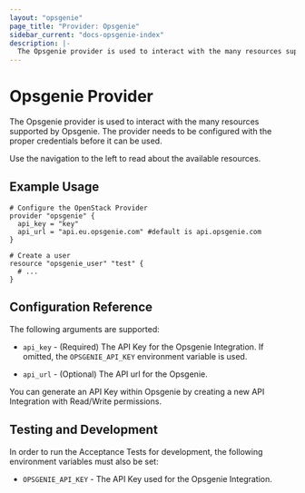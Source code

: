 ```yaml
---
layout: "opsgenie"
page_title: "Provider: Opsgenie"
sidebar_current: "docs-opsgenie-index"
description: |-
  The Opsgenie provider is used to interact with the many resources supported by Opsgenie. The provider needs to be configured with the proper credentials before it can be used.
---
```


# Opsgenie Provider

The Opsgenie provider is used to interact with the
many resources supported by Opsgenie. The provider needs to be configured
with the proper credentials before it can be used.

Use the navigation to the left to read about the available resources.

## Example Usage

```hcl
# Configure the OpenStack Provider
provider "opsgenie" {
  api_key = "key"
  api_url = "api.eu.opsgenie.com" #default is api.opsgenie.com
}

# Create a user
resource "opsgenie_user" "test" {
  # ...
}
```

## Configuration Reference

The following arguments are supported:

* `api_key` - (Required) The API Key for the Opsgenie Integration. If omitted, the
  `OPSGENIE_API_KEY` environment variable is used.

* `api_url` - (Optional) The API url for the Opsgenie.

You can generate an API Key within Opsgenie by creating a new API Integration with Read/Write permissions.

## Testing and Development

In order to run the Acceptance Tests for development, the following environment
variables must also be set:

* `OPSGENIE_API_KEY` - The API Key used for the Opsgenie Integration.
